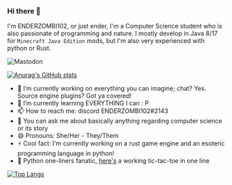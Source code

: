 ### Hi there 👋
I'm ENDERZOMBI102, or just ender, I'm a Computer Science student who is also passionate of programming and nature.
I mostly develop in Java 8/17 for `Minecraft Java Edition` mods, but I'm also very experienced with python or Rust.

![Mastodon](https://img.shields.io/mastodon/follow/109353499816021321?color=violet&domain=https%3A%2F%2Fblobfox.coffee&logo=Mastodon&style=for-the-badge)

[![Anurag's GitHub stats](https://github-readme-stats.vercel.app/api?username=ENDERZOMBI102&show_icons=true)](https://github.com/anuraghazra/github-readme-stats)

- 🔭 I’m currently working on everything you can imagine; chat? Yes. Source engine plugins? Got ya covered!
- 🌱 I’m currently learning EVERYTHING I can : P
- 📫 How to reach me: discord ENDERZOMBI102#2143
- 💬 You can ask me about basically anything regarding computer science or its story
- 😄 Pronouns: She/Her - They/Them
- ⚡ Cool fact: I'm currently working on a rust game engine and an esoteric programming language in python!
- 🐍 Python one-liners fanatic, [here's](https://gist.github.com/ENDERZOMBI102/f6a6b76995969577ec7d64397fecb489) a working tic-tac-toe in one line

[![Top Langs](https://github-readme-stats.vercel.app/api/top-langs/?username=ENDERZOMBI102&langs_count=9&layout=compact)](https://github.com/anuraghazra/github-readme-stats)
